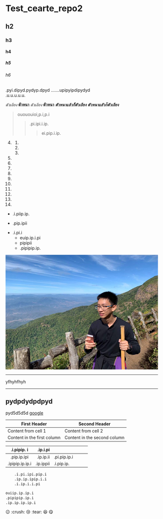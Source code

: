 # Test_cearte_repo2
## h2
### h3
#### h4
##### h5
###### h6
.pyi.dipyd.pydyp.dpyd
.......upipyipdipydyd  
.u.u.u.u.u.  



*ตัวเอียง*
**ตัวหนา**
_ตัวเอียง_
__ตัวหนา__
_**ตัวหนาแล้วก็ตัวเอียง**_
**_ตัวหนาแลัวก๊ตัวเอียง_**
> ouououioi,p.i,p.i
>> .pi.ipi.i.ip.
>>> ei.pip.i.ip.

4.
    1.
    3.
    3.

3.
3.
4.
2.
2.
3.
1.
1.
1.
1.


+ .i.piip.ip.
- .pip.ipii
* .i.pi.i
    + euip.ip.i.pi
    - pipipii
    * .pipipip.ip.

![oeukpipi](myPic.jpg)

***
yfhyhfhyh
___
pydpdydpdpyd
---
pyd5d5d5d
[google](https://www.google.co.th/?gws_rd=ssl)

First Header | Second Header
------------ | -------------
Content from cell 1 | Content from cell 2
Content in the first column | Content in the second column

| .i.pipip. i |  .ip.i.pi|  | | | |
:-:|-:|:-|-:|-:|:-
| .pip.ip.ipi| .ip.ip.ii| .pi.pip.ip.i| | |
| .ipipip.ip.ip.i| .ip.ippii| .i.pip.ip.|

        .i.pi.ipi.pip.i
        .ip.ip.ipip.i.i
        .i.ip.i.i.pi

```
ouiip.ip.ip.i
.pipipip.ip.i
.ip.ip.ip.ip.i

````

 :wink: :crush: :cry: :tear: :laughing: :yum: